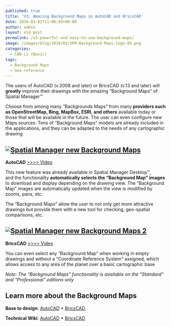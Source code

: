 ```yaml
---
published: true
title: 'V3: Amazing Background Maps in AutoCAD and BricsCAD'
date: 2016-03-01T11:06:03+00:00
author: admin
layout: old-post
permalink: /v3-powerful-and-easy-to-use-background-maps/
image: /images/blog/2016/03/SPM-Background-Maps-logo-85.png
categories:
  - CAD L1 (Basic)
tags:
  - Background Maps
  - Geo-reference
---
```

The users of AutoCAD (v.2008 and later) or BricsCAD (v.13 and later) will **greatly** improve their drawings with the amazing &#8220;Background Maps&#8221; of Spatial Manager™<!--more-->

Choose from among many &#8220;Backgrounds Maps&#8221; from many **providers such as OpenStreetMap, Bing, MapBox, ESRI, and others** available today or those that will be available in the future. The user can even configure new Maps sources. Tens of &#8220;Background Maps&#8221; models are already included in the applications, and they can be adapted to the needs of any cartographic drawing

## <a href="/images/blog/2016/03/7.png" target="_blank" rel="nofollow"><img src="/images/blog/2016/03/7-1024x576.png" alt="Spatial Manager new Background Maps" width="625" height="352" srcset="/images/blog/2016/03/7-1024x576.png 1024w, /images/blog/2016/03/7-300x169.png 300w, /images/blog/2016/03/7-768x432.png 768w, /images/blog/2016/03/7-624x351.png 624w, /images/blog/2016/03/7.png 1280w" sizes="(max-width: 625px) 100vw, 625px" /></a>

<p>
  <strong>AutoCAD</strong> <a href="https://youtu.be/qm_GIzdNlyc" target="_blank" rel="nofollow">>>>> Video</a>
</p>

This new feature was already available in Spatial Manager Desktop™, and the functionality **automatically selects the &#8220;Background Map&#8221; images** to download and display depending on the drawing view. The &#8220;Background Map&#8221; images are automatically updated when the view is modified by zooms, pans, etc.

The &#8220;Background Maps&#8221; allow the user to not only get more attractive drawings but provide them with a new tool for checking, geo-spatial comparisons, etc.

## <a href="/images/blog/2016/03/3.png" target="_blank" rel="attachment wp-att-3075" rel="nofollow"><img src="/images/blog/2016/03/3-1024x576.png" alt="Spatial Manager new Background Maps 2" width="625" height="352" srcset="/images/blog/2016/03/3-1024x576.png 1024w, /images/blog/2016/03/3-300x169.png 300w, /images/blog/2016/03/3-768x432.png 768w, /images/blog/2016/03/3-624x351.png 624w, /images/blog/2016/03/3.png 1280w" sizes="(max-width: 625px) 100vw, 625px" /></a>

<p>
  <strong>BricsCAD</strong> <a href="https://youtu.be/GZl7aKy57kE?rel=0" target="_blank" rel="nofollow">>>>> Video</a>
</p>

You can even select any &#8220;Background Map&#8221; when working in empty drawings and without a &#8220;Coordinate Reference System&#8221; assigned, which allows access to any area of the planet over a basic cartographic base

_Note: The &#8220;Background Maps&#8221; functionality is available on the &#8220;Standard&#8221; and “Professional” editions only_

## Learn more about the Background Maps

**Base to design**: <a href="https://youtu.be/DY6JBf-Q9FM?rel=0" target="_blank" rel="nofollow">AutoCAD</a> * <a href="https://youtu.be/Dww6hoACliw?rel=0" target="_blank" rel="nofollow">BricsCAD</a>
  
**Technical Wiki**: <a href="http://wiki.spatialmanager.com/index.php/Spatial_Manager%E2%84%A2_for_AutoCAD_-_FAQs:_Background_Maps_(%22Standard%22_and_%22Professional%22_editions_only)" target="_blank" rel="nofollow">AutoCAD</a> * <a href="http://wiki.spatialmanager.com/index.php/Spatial_Manager%E2%84%A2_for_BricsCAD_-_FAQs:_Background_Maps_(%22Standard%22_and_%22Professional%22_editions_only)" target="_blank" rel="nofollow">BricsCAD</a>